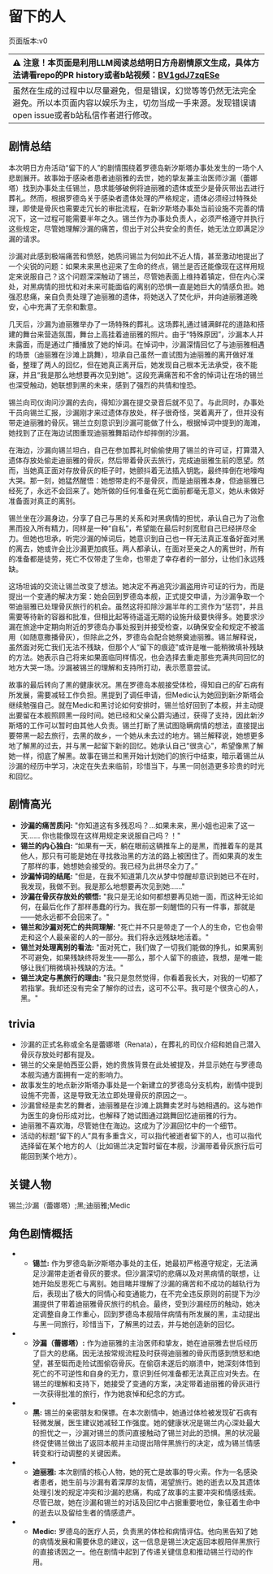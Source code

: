 # 留下的人
页面版本:v0
 

| :warning: 注意！本页面是利用LLM阅读总结明日方舟剧情原文生成，具体方法请看repo的PR history或者b站视频：[BV1gdJ7zqESe](https://www.bilibili.com/video/BV1gdJ7zqESe/)         |
|:----------------------------|
| 虽然在生成的过程中以尽量避免，但是错误，幻觉等等仍然无法完全避免。所以本页面内容以娱乐为主，切勿当成一手来源。发现错误请open issue或者b站私信作者进行修改。|



## 剧情总结
本次明日方舟活动“留下的人”的剧情围绕着罗德岛新汐斯塔办事处发生的一场个人悲剧展开。故事始于感染者患者迪丽雅的去世，她的挚友兼主治医师沙漏（蕾娜塔）找到办事处主任锡兰，恳求能够破例将迪丽雅的遗体或至少是骨灰带出去进行葬礼。然而，根据罗德岛关于感染者遗体处理的严格规定，遗体必须经过特殊处理，即使是骨灰也需要走冗长的审批流程，在新汐斯塔办事处当前设施不完善的情况下，这一过程可能需要半年之久。锡兰作为办事处负责人，必须严格遵守并执行这些规定，尽管她理解沙漏的痛苦，但出于对公共安全的责任，她无法立即满足沙漏的请求。

沙漏对此感到极端痛苦和愤怒，她质问锡兰为何如此不近人情，甚至激动地提出了一个尖锐的问题：如果未来黑也迎来了生命的终点，锡兰是否还能像现在这样用规定来说服自己？这个问题深深触动了锡兰，尽管她表面上维持着镇定，但在内心深处，对黑病情的担忧和对未来可能面临的离别的恐惧一直是她巨大的情感负担。她强忍悲痛，亲自负责处理了迪丽雅的遗体，将她送入了焚化炉，并向迪丽雅道晚安，心中充满了无奈和歉意。

几天后，沙漏为迪丽雅举办了一场特殊的葬礼。这场葬礼通过铺满鲜花的道路和搭建的舞台来营造氛围，舞台上高挂着迪丽雅的照片。由于“特殊原因”，沙漏本人并未露面，而是通过广播播放了她的悼词。在悼词中，沙漏深情回忆了与迪丽雅相遇的场景（迪丽雅在沙滩上跳舞），坦承自己虽然一直试图为迪丽雅的离开做好准备，整理了两人的回忆，但在她真正离开后，她发现自己根本无法承受，夜不能寐，并且“我是那么地想要再次见到她”。这段充满痛苦和不舍的悼词让在场的锡兰也深受触动，她联想到黑的未来，感到了强烈的共情和惶恐。

锡兰向司仪询问沙漏的去向，得知沙漏在提交录音后就不见了。与此同时，办事处干员向锡兰汇报，沙漏刚才来过遗体存放处，样子很奇怪，哭着离开了，但并没有带走迪丽雅的骨灰。锡兰立刻意识到沙漏可能做了什么，根据悼词中提到的海滩，她找到了正在海边试图重现迪丽雅舞蹈动作却摔倒的沙漏。

在海边，沙漏向锡兰坦白，自己在参加葬礼时偷偷使用了锡兰的许可证，打算潜入遗体存放处偷走迪丽雅的骨灰，然后带着骨灰去旅行，完成迪丽雅生前的愿望。然而，当她真正面对存放骨灰的柜子时，她颤抖着无法插入钥匙，最终摔倒在地嚎啕大哭。那一刻，她猛然醒悟：她想带走的不是骨灰，而是迪丽雅本身，但迪丽雅已经死了，永远不会回来了。她所做的任何准备在死亡面前都毫无意义，她从未做好准备面对真正的离别。

锡兰坐在沙漏身边，分享了自己与黑的关系和对黑病情的担忧，承认自己为了治愈黑而投入所有精力，同样是一种“自私”，希望能在最后时刻宽慰自己已经拼尽全力。但她也坦承，听完沙漏的悼词后，她意识到自己也一样无法真正准备好面对黑的离去，她或许会比沙漏更加疯狂。两人都承认，在面对至亲之人的离世时，所有的准备都是徒劳，死亡不仅带走了生命，也带走了幸存者的一部分，让他们永远残缺。

这场坦诚的交流让锡兰改变了想法。她决定不再追究沙漏盗用许可证的行为，而是提出一个变通的解决方案：她会回到罗德岛本舰，正式提交申请，为沙漏争取一个带迪丽雅已处理骨灰旅行的机会。虽然这将扣除沙漏半年的工资作为“惩罚”，并且需要等待新的容器和批准，但相比起等待遥遥无期的设施升级要快得多。她要求沙漏在旅途中定期向附近的罗德岛办事处报到并接受检查，以确保安全和规定不被滥用（如随意撒播骨灰），但除此之外，罗德岛会配合她祭奠迪丽雅。锡兰解释说，虽然面对死亡我们无法不残缺，但那个人“留下的痕迹”或许是唯一能稍微填补残缺的方法。她表示自己将来如果面临同样情况，也会选择去重走那些充满共同回忆的地方大哭一场。沙漏被锡兰的理解和支持所打动，表示愿意尝试。

故事的最后转向了黑的健康状况。黑在罗德岛本舰接受体检，得知自己的矿石病有所发展，需要减轻工作负担。黑提到了调任申请，但Medic认为她回到新汐斯塔会继续勉强自己。就在Medic和黑讨论如何安排时，锡兰恰好回到了本舰，并主动提出要留在本舰照顾黑一段时间。她已经和父亲公爵沟通过，获得了支持，因此新汐斯塔的工作可以暂时由其他人负责。锡兰打断了黑试图隐瞒病情的想法，直接提出要带黑一起去旅行，去黑的故乡，一个她从未去过的地方。锡兰解释说，她想更多地了解黑的过去，并与黑一起留下新的回忆。她承认自己“很贪心”，希望像黑了解她一样，彻底了解黑。故事在锡兰和黑开始计划她们的旅行中结束，暗示着锡兰从沙漏的经历中学习，决定在失去来临前，珍惜当下，与黑一同创造更多珍贵的时光和回忆。
## 剧情高光
*   **沙漏的痛苦质问:** "你知道这有多残忍吗？...如果未来，黑小姐也迎来了这一天...... 你也能像现在这样用规定来说服自己吗？！"
*   **锡兰的内心独白:** “如果有一天，躺在眼前这辆推车上的是黑，而推着车的是其他人，那只有可能是她在寻找救治黑的方法的路上被困住了。而如果真的发生了那样的事，她想她会接受的。我已经为此拼尽全力了。”
*   **沙漏悼词的结尾:** "但是，在我不知道第几次从梦中惊醒却意识到她已不在时，我发现，我做不到。我是那么地想要再次见到她......"
*   **沙漏在骨灰存放处的顿悟:** "我只是无论如何都想要再见她一面，而这种无论如何，在最后化作了那样愚蠢的行为。我在那一刻醒悟的只有一件事，那就是——她永远都不会回来了。"
*   **锡兰和沙漏对死亡的共同理解:** "死亡并不只是带走了一个人的生命，它也会带走和这个人最亲密的人的一部分。我们将永远残缺地活着。"
*   **锡兰对处理离别的看法:** "面对死亡，我们做了一切我们能做的挣扎，如果离别不可避免，如果残缺终将发生——那么，那个人留下的痕迹，我想，是唯一能够让我们稍微填补残缺的方法。"
*   **锡兰决定与黑旅行的理由:** "我只是忽然觉得，你看着我长大，对我的一切都了若指掌。我却还没有完全了解你的过去，这可不公平。我可是个很贪心的人，黑。"
## trivia
*   沙漏的正式名称或全名是蕾娜塔（Renata），在葬礼的司仪介绍和她自己潜入骨灰存放处时都有提及。
*   锡兰的父亲是帕西亚公爵，她的贵族背景在此处被提及，并显示她在与罗德岛本舰沟通方面拥有一定的影响力。
*   故事发生的地点新汐斯塔办事处是一个新建立的罗德岛分支机构，剧情中提到设施不完善，这是导致无法立即处理骨灰的原因之一。
*   沙漏曾经是卖艺的舞者，迪丽雅是在沙滩上跳舞卖艺时与她相遇的。这与她作为医生的身份形成对比，也解释了她试图通过跳舞回忆迪丽雅的行为。
*   迪丽雅不喜欢海，尽管她住在海边。这成为了沙漏回忆中的一个细节。
*   活动的标题“留下的人”具有多重含义，可以指代被逝者留下的人，也可以指代选择留在某个地方的人（比如锡兰决定暂时留在本舰，沙漏带着骨灰旅行后可能回到某个地方）。
## 关键人物
锡兰;沙漏（蕾娜塔）;黑;迪丽雅;Medic
## 角色剧情概括
-   *   **锡兰:** 作为罗德岛新汐斯塔办事处的主任，她最初严格遵守规定，无法满足沙漏带走逝者骨灰的要求。但沙漏深切的悲痛以及对黑病情的联想，让她开始反思死亡与离别。她目睹并理解了沙漏的痛苦和不成功的越轨行为后，表现出了极大的同情心和变通能力，在不完全违反原则的前提下为沙漏提供了带着迪丽雅骨灰旅行的机会。最终，受到沙漏经历的触动，她决定调整自身工作重心，回到罗德岛本舰陪伴病情有所发展的黑，主动提出与黑一同旅行，珍惜当下，了解黑的过去，并与她创造新的回忆。
-   *   **沙漏（蕾娜塔）:** 作为迪丽雅的主治医师和挚友，她在迪丽雅去世后经历了巨大的悲痛。因无法按常规流程及时获得迪丽雅的骨灰而感到愤怒和绝望，甚至铤而走险试图偷窃骨灰。在偷窃未遂后的崩溃中，她深刻体悟到死亡的不可逆性和自身的无力，意识到任何准备都无法真正应对失去。在锡兰的理解和支持下，她接受了变通的方案，决定带着迪丽雅的骨灰进行一次获得批准的旅行，作为她哀悼和纪念的方式。
-   *   **黑:** 锡兰的亲密朋友和保镖。在本次剧情中，她通过体检被发现矿石病有轻微发展，医生建议她减轻工作强度。她的健康状况是锡兰内心深处最大的担忧之一，沙漏对锡兰的质问直接触动了锡兰对此的恐惧。黑的状况最终促使锡兰做出了返回本舰并主动提出陪伴黑旅行的决定，成为锡兰情感转变和行动调整的关键因素。
-   *   **迪丽雅:** 本次剧情的核心人物，她的死亡是故事的导火索。作为一名感染者患者，她生前与沙漏有着深厚的友情，渴望旅行。她的逝去以及其遗体处理引发的规定冲突和沙漏的悲痛，构成了故事的主要冲突和情感线索。尽管已故，她在沙漏和锡兰的对话及回忆中占据重要地位，象征着生命中的逝去以及留给生者的情感遗产。
-   *   **Medic:** 罗德岛的医疗人员，负责黑的体检和病情评估。他向黑告知了她的病情发展和需要休息的建议，这一信息是锡兰决定返回本舰陪伴黑旅行的直接诱因之一。他在剧情中起到了传递关键信息和推动锡兰行动的作用。
